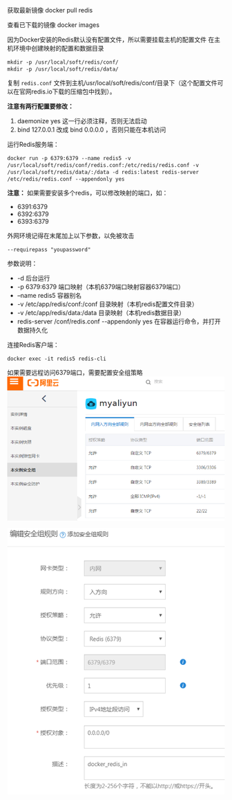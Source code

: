 获取最新镜像
docker pull redis

查看已下载的镜像
docker images

因为Docker安装的Redis默认没有配置文件，所以需要挂载主机的配置文件
在主机环境中创建映射的配置和数据目录

```
mkdir -p /usr/local/soft/redis/conf/
mkdir -p /usr/local/soft/redis/data/
```

复制 `redis.conf` 文件到主机/usr/local/soft/redis/conf/目录下（这个配置文件可以在官网redis.io下载的压缩包中找到）。

**注意有两行配置要修改：**
1. daemonize yes 这一行必须注释，否则无法启动
2. bind 127.0.0.1 改成 bind 0.0.0.0 ，否则只能在本机访问

运行Redis服务端：

```
docker run -p 6379:6379 --name redis5 -v /usr/local/soft/redis/conf/redis.conf:/etc/redis/redis.conf -v /usr/local/soft/redis/data/:/data -d redis:latest redis-server /etc/redis/redis.conf --appendonly yes
```

**注意：**
如果需要安装多个redis，可以修改映射的端口，如：

- 6391:6379
- 6392:6379
- 6393:6379

外网环境记得在末尾加上以下参数，以免被攻击

```
--requirepass "youpassword"
```

参数说明：

- -d 后台运行
- -p 6379:6379 端口映射（本机6379端口映射容器6379端口）
- –name redis5 容器别名
- -v /etc/app/redis/conf:/conf 目录映射（本机redis配置文件目录）
- -v /etc/app/redis/data:/data 目录映射（本机redis数据目录）
- redis-server /conf/redis.conf --appendonly yes 在容器运行命令，并打开数据持久化

连接Redis客户端：

```
docker exec -it redis5 redis-cli
```

如果需要远程访问6379端口，需要配置安全组策略
![20190918_180916.png](image/8c8daf771ac14dc8b1212639269af14a.png)

![20190918_180951.png](image/2bcd3e9207fc4995970fde8158db806e.png)